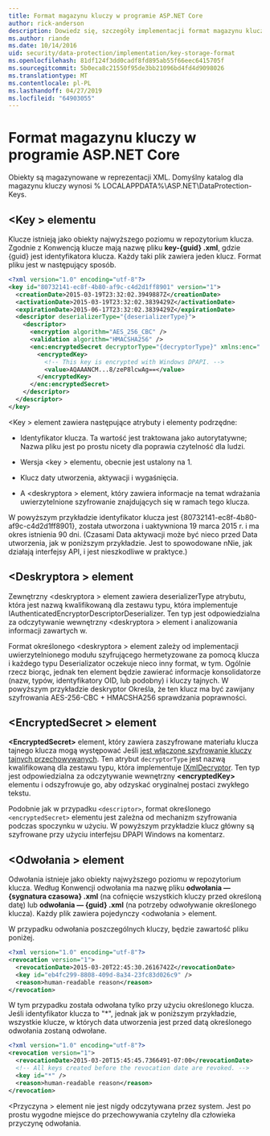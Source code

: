 ```yaml
---
title: Format magazynu kluczy w programie ASP.NET Core
author: rick-anderson
description: Dowiedz się, szczegóły implementacji format magazynu kluczy ochrony danych programu ASP.NET Core.
ms.author: riande
ms.date: 10/14/2016
uid: security/data-protection/implementation/key-storage-format
ms.openlocfilehash: 81df124f3dd0cadf8fd895ab55f66eec6415705f
ms.sourcegitcommit: 5b0eca8c21550f95de3bb21096bd4fd4d9098026
ms.translationtype: MT
ms.contentlocale: pl-PL
ms.lasthandoff: 04/27/2019
ms.locfileid: "64903055"
---
```

# <a name="key-storage-format-in-aspnet-core"></a>Format magazynu kluczy w programie ASP.NET Core

<a name="data-protection-implementation-key-storage-format"></a>

Obiekty są magazynowane w reprezentacji XML. Domyślny katalog dla magazynu kluczy wynosi % LOCALAPPDATA%\ASP.NET\DataProtection-Keys\.

## <a name="the-key-element"></a>\<Key > elementu

Klucze istnieją jako obiekty najwyższego poziomu w repozytorium klucza. Zgodnie z Konwencją klucze mają nazwę pliku **key-{guid} .xml**, gdzie {guid} jest identyfikatora klucza. Każdy taki plik zawiera jeden klucz. Format pliku jest w następujący sposób.

```xml
<?xml version="1.0" encoding="utf-8"?>
<key id="80732141-ec8f-4b80-af9c-c4d2d1ff8901" version="1">
  <creationDate>2015-03-19T23:32:02.3949887Z</creationDate>
  <activationDate>2015-03-19T23:32:02.3839429Z</activationDate>
  <expirationDate>2015-06-17T23:32:02.3839429Z</expirationDate>
  <descriptor deserializerType="{deserializerType}">
    <descriptor>
      <encryption algorithm="AES_256_CBC" />
      <validation algorithm="HMACSHA256" />
      <enc:encryptedSecret decryptorType="{decryptorType}" xmlns:enc="...">
        <encryptedKey>
          <!-- This key is encrypted with Windows DPAPI. -->
          <value>AQAAANCM...8/zeP8lcwAg==</value>
        </encryptedKey>
      </enc:encryptedSecret>
    </descriptor>
  </descriptor>
</key>
```

\<Key > element zawiera następujące atrybuty i elementy podrzędne:

* Identyfikator klucza. Ta wartość jest traktowana jako autorytatywne; Nazwa pliku jest po prostu nicety dla poprawia czytelność dla ludzi.

* Wersja \<key > elementu, obecnie jest ustalony na 1.

* Klucz daty utworzenia, aktywacji i wygaśnięcia.

* A \<deskryptora > element, który zawiera informacje na temat wdrażania uwierzytelnione szyfrowanie znajdujących się w ramach tego klucza.

W powyższym przykładzie identyfikator klucza jest {80732141-ec8f-4b80-af9c-c4d2d1ff8901}, została utworzona i uaktywniona 19 marca 2015 r. i ma okres istnienia 90 dni. (Czasami Data aktywacji może być nieco przed Data utworzenia, jak w poniższym przykładzie. Jest to spowodowane nNie, jak działają interfejsy API, i jest nieszkodliwe w praktyce.)

## <a name="the-descriptor-element"></a>\<Deskryptora > element

Zewnętrzny \<deskryptora > element zawiera deserializerType atrybutu, która jest nazwą kwalifikowaną dla zestawu typu, która implementuje IAuthenticatedEncryptorDescriptorDeserializer. Ten typ jest odpowiedzialna za odczytywanie wewnętrzny \<deskryptora > element i analizowania informacji zawartych w.

Format określonego \<deskryptora > element zależy od implementacji uwierzytelnionego modułu szyfrującego hermetyzowane za pomocą klucza i każdego typu Deserializator oczekuje nieco inny format, w tym. Ogólnie rzecz biorąc, jednak ten element będzie zawierać informacje konsolidatorze (nazw, typów, identyfikatory OID, lub podobny) i kluczy tajnych. W powyższym przykładzie deskryptor Określa, że ten klucz ma być zawijany szyfrowania AES-256-CBC + HMACSHA256 sprawdzania poprawności.

## <a name="the-encryptedsecret-element"></a>\<EncryptedSecret > element

**&lt;EncryptedSecret&gt;** element, który zawiera zaszyfrowane materiału klucza tajnego klucza mogą występować Jeśli [jest włączone szyfrowanie kluczy tajnych przechowywanych](xref:security/data-protection/implementation/key-encryption-at-rest). Ten atrybut `decryptorType` jest nazwą kwalifikowaną dla zestawu typu, która implementuje [IXmlDecryptor](/dotnet/api/microsoft.aspnetcore.dataprotection.xmlencryption.ixmldecryptor). Ten typ jest odpowiedzialna za odczytywanie wewnętrzny **&lt;encryptedKey&gt;** elementu i odszyfrowuje go, aby odzyskać oryginalnej postaci zwykłego tekstu.

Podobnie jak w przypadku `<descriptor>`, format określonego `<encryptedSecret>` elementu jest zależna od mechanizm szyfrowania podczas spoczynku w użyciu. W powyższym przykładzie klucz główny są szyfrowane przy użyciu interfejsu DPAPI Windows na komentarz.

## <a name="the-revocation-element"></a>\<Odwołania > element

Odwołania istnieje jako obiekty najwyższego poziomu w repozytorium klucza. Według Konwencji odwołania ma nazwę pliku **odwołania — {sygnatura czasowa} .xml** (na cofnięcie wszystkich kluczy przed określoną datę) lub **odwołania — {guid} .xml** (na potrzeby odwoływanie określonego klucza). Każdy plik zawiera pojedynczy \<odwołania > element.

W przypadku odwołania poszczególnych kluczy, będzie zawartość pliku poniżej.

```xml
<?xml version="1.0" encoding="utf-8"?>
<revocation version="1">
  <revocationDate>2015-03-20T22:45:30.2616742Z</revocationDate>
  <key id="eb4fc299-8808-409d-8a34-23fc83d026c9" />
  <reason>human-readable reason</reason>
</revocation>
```

W tym przypadku została odwołana tylko przy użyciu określonego klucza. Jeśli identyfikator klucza to "*", jednak jak w poniższym przykładzie, wszystkie klucze, w których data utworzenia jest przed datą określonego odwołania zostaną odwołane.

```xml
<?xml version="1.0" encoding="utf-8"?>
<revocation version="1">
  <revocationDate>2015-03-20T15:45:45.7366491-07:00</revocationDate>
  <!-- All keys created before the revocation date are revoked. -->
  <key id="*" />
  <reason>human-readable reason</reason>
</revocation>
```

\<Przyczyna > element nie jest nigdy odczytywana przez system. Jest po prostu wygodne miejsce do przechowywania czytelny dla człowieka przyczynę odwołania.
